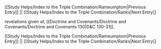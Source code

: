 [[Study Helps/Index to the Triple Combination/Rameumptom|Previous Entry]]  ||  [[Study Helps/Index to the Triple Combination/Ranks|Next Entry]]

 revelations given at, [[Doctrine and Covenants/Doctrine and Covenants/Doctrine and Covenants 130|D&C 130-31]].

[[Study Helps/Index to the Triple Combination/Rameumptom|Previous Entry]]  ||  [[Study Helps/Index to the Triple Combination/Ranks|Next Entry]]